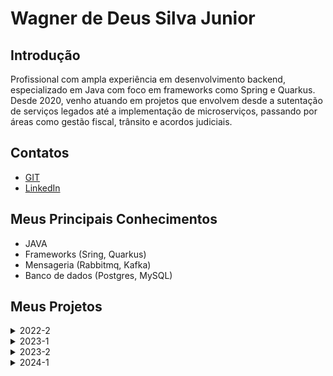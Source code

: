 
# Wagner de Deus Silva Junior

## Introdução

Profissional com ampla experiência em desenvolvimento backend, especializado em Java com foco em frameworks como Spring e Quarkus. Desde 2020, venho atuando em projetos que envolvem desde a sutentação de serviços legados até a implementação de microserviços, passando por áreas como gestão fiscal, trânsito e acordos judiciais. 

## Contatos
* [GIT](https://github.com/wdeus)
* [LinkedIn](https://www.linkedin.com/in/wagnerdeusjr/)

## Meus Principais Conhecimentos
- JAVA
- Frameworks (Sring, Quarkus)
- Mensageria (Rabbitmq, Kafka)
- Banco de dados (Postgres, MySQL)


## Meus Projetos


<details>
<summary>2022-2</summary>
  
### Em 2022-2
O projeto é uma plataforma de Avaliação Técnica 360°, focada na gestão e acompanhamento de desempenho. A ferramenta conta com dois tipos de usuários: o administrador e o usuário básico. O administrador é responsável por gerenciar o sistema, incluindo o cadastro de novos usuários básicos. Já os usuários básicos têm a função de atribuir notas nas avaliações, e contam com um dashboard para acompanhar os resultados, permitindo uma análise detalhada e contínua do desempenho. Essa estrutura promove uma visão ampla e dinâmica sobre o progresso e as competências dos avaliados.

#### Tecnologias Utilizadas
Python:
Linguagem de programação versátil e de fácil leitura. É usada no projeto para desenvolver funcionalidades de backend, possibilitando uma integração ágil e eficiente com outras tecnologias.

FastAPI:
Framework moderno e de alta performance para criação de APIs em Python. No projeto, facilita o desenvolvimento rápido de endpoints RESTful, otimizando a comunicação entre o frontend e o backend.

Javascript:
Linguagem de programação essencial para desenvolvimento web, permitindo a criação de funcionalidades interativas. Utilizado no frontend para adicionar dinamismo e aprimorar a experiência do usuário.

CSS:
Linguagem de estilos que define a apresentação visual do projeto. Responsável por tornar a interface mais atraente e responsiva, adaptando-se bem a diferentes dispositivos.

HTML:
Linguagem de marcação utilizada para estruturar e organizar o conteúdo da aplicação web. Serve como a base para a construção de páginas, garantindo acessibilidade e semântica ao projeto.

#### Contribuições Pessoais

#### Hard Skills
Python:
Conhecimento prático da linguagem Python, capaz de desenvolver funcionalidades backend de forma eficiente.

FastAPI:
Habilidade na criação de APIs RESTful com FastAPI, incluindo configuração de endpoints e validação de dados.

#### Soft Skills
Adaptabilidade:
Acostumado a trabalhar com Java, ao me deparar com a necessidade do uso do Pyhton para desenvolvimento deste projeto, tive que demonstrar flexibilidade e capacidade de adaptação para aprender essa nova linguagem.

Trabalho em Equipe: 
A adoção da metodologia Scrum exigiu colaboração estreita com a equipe, promovendo habilidades de comunicação, alinhamento de expectativas e contribuição para o desenvolvimento coletivo do projeto.

Resiliência:
Aprender uma nova tecnologia enquanto me adequava a trabalhar pela primeira vez com a equipe, exigiu persistência e capacidade de lidar com desafios, habilidades cruciais para manter o foco e superar dificuldades ao longo do projeto.

</details>

<details>
<summary>2023-1</summary>
  
### Em 2023-1
O projeto consiste em um sistema de controle de jornada de trabalho, desenvolvido para gerenciar e classificar as horas extras e sobreavisos dos colaboradores. A ferramenta possui três tipos de acesso: o administrador, com visão ampla para o departamento pessoal e financeiro; o gestor, responsável por aprovar e lançar horas; e o colaborador, que pode registrar suas próprias horas extras. Esse sistema automatiza o acompanhamento de jornada, facilitando a organização e a precisão no controle de horas trabalhadas.

#### Tecnologias Utilizadas
Java:
Linguagem de programação usada no backend para desenvolver a lógica central do sistema de controle de jornada, garantindo confiabilidade e eficiência na execução das funcionalidades de gerenciamento de horas.

JavaFX:
Biblioteca de Java para criação de interfaces gráficas, utilizada para desenvolver uma aplicação desktop interativa e intuitiva, facilitando o acesso e a usabilidade dos administradores, gestores e colaboradores.

MySQL:
Banco de dados relacional que armazena e organiza as informações dos colaboradores, jornadas, horas extras e sobreavisos, permitindo consultas rápidas e seguras.

CSS:
Utilizado para estilizar a interface gráfica criada com JavaFX, proporcionando uma aparência visual mais agradável e profissional, além de garantir consistência e uma experiência amigável para os usuários.

#### Contribuições Pessoais

#### Hard Skills

#### Soft Skills

</details>

<details>
<summary>2023-2</summary>
  
### Em 2023-2
O projeto, desenvolvido em colaboração com a 2RP, visou resolver o desafio enfrentado pela empresa na gestão das horas extras e sobreaviso, atualmente realizada através de planilhas Excel. A solução proposta consiste em um sistema web que possibilita o controle preciso da jornada de trabalho, identificação e categorização de horas extras, além do gerenciamento eficiente das horas de sobreaviso. Com diferentes níveis de acesso para administradores, gestores e colaboradores, a plataforma proporciona uma abordagem integrada e moderna, eliminando as limitações do método anterior e aprimorando a eficiência na gestão do tempo e recursos.

[GIT](https://github.com/api-3sem-pixel-api/api)

#### Tecnologias Utilizadas

Java:
Linguagem de programação robusta e amplamente adotada. No projeto, é a base para o desenvolvimento, proporcionando confiabilidade e escalabilidade.

Spring:
Framework abrangente utilizado para persistência no banco de dados, configuração de autenticação e acesso web. Desempenha um papel essencial na estruturação e organização do projeto.

Maven:
Gerenciador de dependências e ferramenta de build. Facilita a gestão de bibliotecas e simplifica o processo de compilação, tornando o desenvolvimento mais eficiente.

Vue.js:
Framework JavaScript progressivo utilizado para construir interfaces de usuário interativas. No projeto, contribui para a criação de uma experiência de usuário dinâmica e responsiva.

MySQL:
Sistema de gerenciamento de banco de dados relacional. Desempenha um papel central no armazenamento e recuperação eficiente de dados, fundamentais para o funcionamento do projeto.

#### Contribuições Pessoais
<details>
<summary>Definição da Arquitetura do Back-end</summary>

No projeto acadêmico, minhas principais contribuições foram na definição da arquitetura do back-end. Fui responsável por projetar e implementar a estrutura de camadas, seguindo o padrão MVC (Model-View-Controller), com ênfase na camada de serviço. Desenvolvi os controladores para lidar com as requisições HTTP, os serviços para implementar a lógica de negócios e os repositórios para interagir com o banco de dados. Utilizei tecnologias como Spring Boot e Spring MVC para criar essa arquitetura robusta e escalável.
![image](https://github.com/wdeus/bertoti/assets/111614619/718e779b-53b1-413c-bca6-4a6f9f16d79f)
![image](https://github.com/wdeus/bertoti/assets/111614619/a10f88d7-51b7-458e-adf7-2393b0019b84)

As imagens acima ilustram claramente a arquitetura utilizada. O fluxo após a interação do usuário no front-end segue os seguintes passos: a requisição é encaminhada para o Controller, onde estão definidos os endpoints. O Controller então chama o Service, que é responsável pela execução das regras de negócio, e este, por sua vez, aciona o Repository para obter as informações do banco de dados.

</details>

<details>
<summary>Configuração do Spring Security</summary>

Além da arquitetura, também contribuí com a configuração do Spring Security para garantir a autenticação e autorização dos usuários. Isso envolveu a definição de regras de acesso, configuração de login, gestão de sessões e proteção contra ameaças comuns, como CSRF (Cross-Site Request Forgery) e XSS (Cross-Site Scripting).

![image](https://github.com/wdeus/bertoti/assets/111614619/81b1a6b9-a424-423f-818d-e3fae9ccc2dd)

Acima esta um trecho de código que representa a implementação de um filtro de segurança que intercepta as solicitações HTTP antes que elas sejam processadas pelo servidor. O objetivo principal do filtro é extrair o token JWT (JSON Web Token) de um cabeçalho de autorização da solicitação, autenticar o usuário com base nesse token e, em seguida, configurar o contexto de segurança do Spring com as informações de autenticação do usuário.

</details>

<details>
<summary>Definição das Tabelas de Domínio</summary>

Participei ativamente na definição das tabelas de domínio, trabalhando na modelagem e na criação das entidades do banco de dados. Utilizei ferramentas como Hibernate e JPA para mapeamento objeto-relacional e definição das relações entre as entidades. Essa contribuição foi essencial para garantir a consistência e integridade dos dados manipulados pelo sistema.
![image](https://github.com/wdeus/bertoti/assets/111614619/41908aba-be91-43dc-b2f8-84e901173c54)
![image](https://github.com/wdeus/bertoti/assets/111614619/28dd9910-9a24-428c-abf1-1f20a257b941)

Acima está o relacionamento das tabelas definidas, bem como a representação de uma delas através de uma entidade.

</details>


#### Hard Skills
Java:
Domínio sólido da linguagem de programação Java, capaz de desenvolver soluções robustas e escaláveis.

Spring:
Proficiente no uso do framework Spring para desenvolvimento de aplicações Java, incluindo habilidades em persistência de dados, configuração de autenticação e construção de APIs.

Banco de Dados Relacionais (MySQL):
Experiência avançada no design, implementação e manutenção de bancos de dados relacionais, com foco especial no MySQL. Capaz de modelar dados eficientemente e executar consultas complexas.

#### Soft Skills

Responsabilidade:
Demonstrei elevado senso de responsabilidade ao assumir tarefas críticas no projeto, garantindo entregas pontuais e cumprimento de prazos.

Comunicação:
Exercitei minhas habilidades de comunicação em diversas situações, facilitando reuniões, discussões e trocas de informações entre membros da equipe. Essa habilidade foi crucial para garantir alinhamento e compreensão mútua.

Proatividade:
Atuei de maneira proativa ao identificar oportunidades de melhoria no projeto e implementar soluções antes mesmo de serem solicitadas. Minha abordagem proativa contribuiu para a eficiência e eficácia das atividades.

Liderança:
Desenvolvi habilidades de liderança ao orientar membros da equipe, coordenar esforços e motivar colegas na busca por objetivos comuns. Essa capacidade foi especialmente valiosa em situações desafiadoras.

</details>

<details>
<summary>2024-1</summary>
  
### Em 2024-1
O projeto consistiu em um sistema de gestão para o programa Oracle PartnerNetwork, com foco no acompanhamento e monitoramento do progresso dos parceiros da Oracle. A plataforma permite o cadastro de novos parceiros, bem como a atualização e gerenciamento das informações dos parceiros já existentes. Com essa solução, a empresa consegue visualizar e acompanhar o desempenho e a evolução de seus parceiros de maneira centralizada e eficiente, facilitando o relacionamento e o suporte aos participantes do programa.

#### Tecnologias Utilizadas
Java:
Linguagem de programação robusta usada no desenvolvimento de funcionalidades de backend, garantindo performance e confiabilidade no sistema.

Spring:
Framework que facilita o desenvolvimento de aplicações Java, utilizado para estruturar o backend, gerenciar dados e implementar APIs seguras e escaláveis.

Vue:
Framework JavaScript progressivo para o desenvolvimento de interfaces de usuário interativas e dinâmicas, melhorando a experiência do usuário no frontend.

Bootstrap:
Framework de CSS que agiliza o desenvolvimento de interfaces responsivas e atraentes, garantindo um design consistente e adaptável a diferentes dispositivos.

Oracle:
Banco de dados relacional utilizado para armazenar e gerenciar os dados dos parceiros de forma segura e eficiente, suportando consultas complexas e integração com o backend.

#### Contribuições Pessoais

#### Hard Skills
Desenvolvimento de APIs REST com Java e Spring:
Habilidade em criar e configurar APIs RESTful usando Java e o framework Spring, permitindo a comunicação entre diferentes partes do sistema de forma eficiente e segura.

Implementação de Arquitetura Hexagonal:
Experiência prática na aplicação da arquitetura hexagonal, que permite maior modularidade e flexibilidade no código, facilitando a manutenção e a adaptação da aplicação a novas demandas.

Persistência de Dados em Banco de Dados Oracle:
Conhecimento em configurar e realizar operações de persistência de dados em um banco de dados Oracle, utilizando o Spring Data e outras ferramentas de integração para garantir eficiência e consistência nas transações de dados.

Integração de Camadas de Dados e Domínio:
Capacidade de implementar uma separação clara entre as camadas de domínio e de dados, conforme preconizado pela arquitetura hexagonal, garantindo uma estrutura organizada.

#### Soft Skills
Liderança Técnica:
Ao sugerir a adoção da arquitetura hexagonal, tive a oportunidade de assumir uma postura de liderança técnica, orientando o time e guiando a execução de uma nova estrutura. Isso me ajudou a desenvolver iniciativa e a confiança para apresentar ideias que possam aprimorar o projeto.

Colaboração Interdisciplinar: 
A troca constante com os desenvolvedores do frontend foi essencial para entender as necessidades específicas deles. Essa colaboração estreita me permitiu desenvolver uma abordagem mais integrada, buscando soluções que atendessem às necessidades de todos os envolvidos.

Didática e Capacidade de Influência: 
Ao encontrar maneiras de ajudar meus colegas a compreender e executar a nova arquitetura, exercitei minha capacidade de ensinar e influenciar. Adaptei minha comunicação para facilitar a compreensão, usando exemplos práticos e simplificando conceitos, o que foi fundamental para o progresso do time.


</details>



